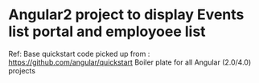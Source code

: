 # Angular2 project to display Events list portal and employoee list 

Ref: Base quickstart code picked up from : https://github.com/angular/quickstart
Boiler plate for all Angular (2.0/4.0) projects
